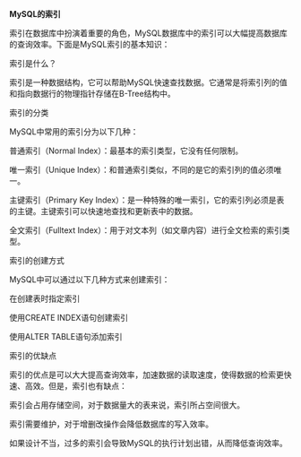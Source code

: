 **MySQL的索引**

 

索引在数据库中扮演着重要的角色，MySQL数据库中的索引可以大幅提高数据库的查询效率。下面是MySQL索引的基本知识：

索引是什么？

索引是一种数据结构，它可以帮助MySQL快速查找数据。它通常是将索引列的值和指向数据行的物理指针存储在B-Tree结构中。

索引的分类

MySQL中常用的索引分为以下几种：

普通索引（Normal Index）：最基本的索引类型，它没有任何限制。

唯一索引（Unique Index）：和普通索引类似，不同的是它的索引列的值必须唯一。

主键索引（Primary Key Index）：是一种特殊的唯一索引，它的索引列必须是表的主键。主键索引可以快速地查找和更新表中的数据。

全文索引（Fulltext Index）：用于对文本列（如文章内容）进行全文检索的索引类型。

索引的创建方式

MySQL中可以通过以下几种方式来创建索引：

在创建表时指定索引

使用CREATE INDEX语句创建索引

使用ALTER TABLE语句添加索引

索引的优缺点

索引的优点是可以大大提高查询效率，加速数据的读取速度，使得数据的检索更快速、高效。但是，索引也有缺点：

索引会占用存储空间，对于数据量大的表来说，索引所占空间很大。

索引需要维护，对于增删改操作会降低数据库的写入效率。

如果设计不当，过多的索引会导致MySQL的执行计划出错，从而降低查询效率。